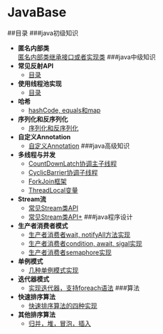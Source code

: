 # JavaBase
##目录
###java初级知识
* **匿名内部类**       
[匿名内部类继承接口或者实现类](https://github.com/tanghaodong25/java-/tree/master/src/haodong/net/cn/anonymous)
###java中级知识
* **常见反射API**    
	- [目录](https://github.com/tanghaodong25/java-/tree/master/src/haodong/net/cn/reflection)
* **使用线程池实现**      
	- [目录](https://github.com/tanghaodong25/java-/tree/master/src/haodong/net/cn/socket)
* **哈希**      
	- [hashCode, equals和map](https://github.com/tanghaodong25/java-/tree/master/src/haodong/net/cn/object_hash)
* **序列化和反序列化**      
	- [序列化和反序列化](https://github.com/tanghaodong25/java-/tree/master/src/haodong/net/cn/serializable)
* **自定义Annotation**    
	- [自定义Annotation](https://github.com/tanghaodong25/java-/tree/master/src/haodong/net/cn/java8/streamadvance)
###java高级知识
* **多线程与并发**      
	- [CountDownLatch协调主子线程](https://github.com/tanghaodong25/java-/tree/master/src/haodong/net/cn/concurrent/countdownlatch)
	- [CyclicBarrier协调子线程](https://github.com/tanghaodong25/java-/tree/master/src/haodong/net/cn/concurrent/cyclicbarrier)
	- [ForkJoin框架](https://github.com/tanghaodong25/java-/tree/master/src/haodong/net/cn/concurrent/forkjoin)
	- [ThreadLocal变量](https://github.com/tanghaodong25/java-/tree/master/src/haodong/net/cn/concurrent/threadlocal)
* **Stream流**
	- [常见Stream类API](https://github.com/tanghaodong25/java-/tree/master/src/haodong/net/cn/java8/stream)
	- [常见Stream类API+](https://github.com/tanghaodong25/java-/tree/master/src/haodong/net/cn/java8/streamadvance)
###java程序设计
* **生产者消费者模式**       
	- [生产者消费者wait, notifyAll方法实现](https://github.com/tanghaodong25/java-/tree/master/src/haodong/net/cn/producer_consumer/easy)
	- [生产者消费者condition, await, sigal实现](https://github.com/tanghaodong25/java-/tree/master/src/haodong/net/cn/producer_consumer/condition)
	- [生产者消费者semaphore实现](https://github.com/tanghaodong25/java-/tree/master/src/haodong/net/cn/producer_consumer/semaphore)
* **单例模式**      
	- [几种单例模式实现](https://github.com/tanghaodong25/java-/tree/master/src/haodong/net/cn/singleton)
* **迭代器模式**      
	- [实现迭代器，支持foreach语法](https://github.com/tanghaodong25/java-/tree/master/src/haodong/net/cn/iterable)
###算法
* **快速排序算法**       
	- [快速排序算法的四种实现](https://github.com/tanghaodong25/java-/tree/master/src/haodong/net/cn/quicksort)
* **其他排序算法**
	- [归并，堆，冒泡，插入](https://github.com/tanghaodong25/java-/tree/master/src/haodong/net/cn/otherSort)
